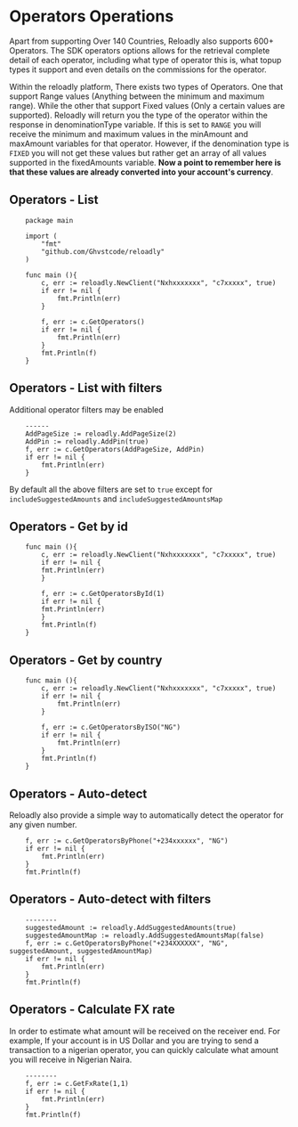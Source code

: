 # Operators Operations

Apart from supporting Over 140 Countries, Reloadly also supports 600+ Operators. The SDK operators options allows for
the retrieval complete detail of each operator, including what type of operator this is, what topup types it support and
even details on the commissions for the operator.

Within the reloadly platform, There exists two types of Operators. One that support Range values (Anything between the
minimum and maximum range). While the other that support Fixed values (Only a certain values are supported). Reloadly
will return you the type of the operator within the response in denominationType variable. If this is set to ```RANGE```
you will receive the minimum and maximum values in the minAmount and maxAmount variables for that operator. However, if
the denomination type is ```FIXED``` you will not get these values but rather get an array of all values supported in
the fixedAmounts variable. **Now a point to remember here is that these values are already converted into your account's
currency**.

## Operators - List

```golang
    package main
    
    import (
        "fmt"
        "github.com/Ghvstcode/reloadly"
    )
    
    func main (){
        c, err := reloadly.NewClient("Nxhxxxxxxx", "c7xxxxx", true)
        if err != nil {
            fmt.Println(err)
        }
    
        f, err := c.GetOperators()
		if err != nil {
			fmt.Println(err)
		}
        fmt.Println(f)
    }       
```

## Operators - List with filters

Additional operator filters may be enabled

```golang
    ------
    AddPageSize := reloadly.AddPageSize(2)
    AddPin := reloadly.AddPin(true)
    f, err := c.GetOperators(AddPageSize, AddPin)
    if err != nil {
        fmt.Println(err)
    }
```

By default all the above filters are set to ```true``` except for ```includeSuggestedAmounts```
and ```includeSuggestedAmountsMap```

## Operators - Get by id

```golang
    func main (){
        c, err := reloadly.NewClient("Nxhxxxxxxx", "c7xxxxx", true)
        if err != nil {
        fmt.Println(err)
        }
        
        f, err := c.GetOperatorsById(1)
        if err != nil {
        fmt.Println(err)
        }
        fmt.Println(f)
    }
```

## Operators - Get by country

```golang
    func main (){
    	c, err := reloadly.NewClient("Nxhxxxxxxx", "c7xxxxx", true)
        if err != nil {
            fmt.Println(err)
        }
        
        f, err := c.GetOperatorsByISO("NG")
        if err != nil {
            fmt.Println(err)
        }
        fmt.Println(f)
    }
```

## Operators - Auto-detect

Reloadly also provide a simple way to automatically detect the operator for any given number.

```golang
    f, err := c.GetOperatorsByPhone("+234xxxxxx", "NG")
    if err != nil {
        fmt.Println(err)
    }
    fmt.Println(f)
```

## Operators - Auto-detect with filters

```golang
    --------
    suggestedAmount := reloadly.AddSuggestedAmounts(true)
    suggestedAmountMap := reloadly.AddSuggestedAmountsMap(false)
    f, err := c.GetOperatorsByPhone("+234XXXXXX", "NG", suggestedAmount, suggestedAmountMap)
    if err != nil {
        fmt.Println(err)
    }
    fmt.Println(f)
```

## Operators - Calculate FX rate

In order to estimate what amount will be received on the receiver end. For example, If your account is in US Dollar and
you are trying to send a transaction to a nigerian operator, you can quickly calculate what amount you will receive in
Nigerian Naira.

```golang
    --------
    f, err := c.GetFxRate(1,1)
    if err != nil {
        fmt.Println(err)
    }
    fmt.Println(f)
```